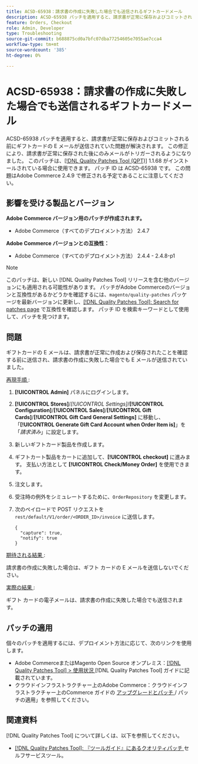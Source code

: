 ```yaml
---
title: ACSD-65938：請求書の作成に失敗した場合でも送信されるギフトカードメール
description: ACSD-65938 パッチを適用すると、請求書が正常に保存およびコミットされる前にギフトカードの E メールが送信されるAdobe Commerceの問題を修正し、請求書が適切に保存された後に E メールがトリガーされるようにします。
feature: Orders, Checkout
role: Admin, Developer
type: Troubleshooting
source-git-commit: b688875cd0a7bfc07dba77254605e7055ae7cca4
workflow-type: tm+mt
source-wordcount: '385'
ht-degree: 0%

---
```



# ACSD-65938：請求書の作成に失敗した場合でも送信されるギフトカードメール

ACSD-65938 パッチを適用すると、請求書が正常に保存およびコミットされる前にギフトカードの E メールが送信されていた問題が解決されます。 この修正により、請求書が正常に保存された後にのみメールがトリガーされるようになりました。 このパッチは、[[!DNL Quality Patches Tool (QPT)]](/help/tools/quality-patches-tool/quality-patches-tool-to-self-serve-quality-patches.md) 1.1.68 がインストールされている場合に使用できます。 パッチ ID は ACSD-65938 です。 この問題はAdobe Commerce 2.4.9 で修正される予定であることに注意してください。

## 影響を受ける製品とバージョン

**Adobe Commerce バージョン用のパッチが作成されます。**

* Adobe Commerce（すべてのデプロイメント方法） 2.4.7

**Adobe Commerce バージョンとの互換性：**

* Adobe Commerce（すべてのデプロイメント方法） 2.4.4 - 2.4.8-p1

>[!NOTE]
>
>このパッチは、新しい [!DNL Quality Patches Tool] リリースを含む他のバージョンにも適用される可能性があります。 パッチがAdobe Commerceのバージョンと互換性があるかどうかを確認するには、`magento/quality-patches` パッケージを最新バージョンに更新し、[[!DNL Quality Patches Tool]: Search for patches page](https://experienceleague.adobe.com/tools/commerce-quality-patches/index.html) で互換性を確認します。 パッチ ID を検索キーワードとして使用して、パッチを見つけます。

## 問題

ギフトカードの E メールは、請求書が正常に作成および保存されたことを確認する前に送信され、請求書の作成に失敗した場合でも E メールが送信されていました。

<u> 再現手順 </u>:

1. **[!UICONTROL Admin]** パネルにログインします。
2. **[!UICONTROL Stores]**/*[!UICONTROL Settings]*/**[!UICONTROL Configuration]**/**[!UICONTROL Sales]**/**[!UICONTROL Gift Cards]**/**[!UICONTROL Gift Card General Settings]** に移動し、「**[!UICONTROL Generate Gift Card Account when Order Item is]**」を「*請求済み*」に設定します。
3. 新しいギフトカード製品を作成します。
4. ギフトカート製品をカートに追加して、**[!UICONTROL checkout]** に進みます。 支払い方法として **[!UICONTROL Check/Money Order]** を使用できます。
5. 注文します。
6. 受注時の例外をシミュレートするために、`OrderRepository` を変更します。
7. 次のペイロードで POST リクエストを `rest/default/V1/order/<ORDER_ID>/invoice` に送信します。

   ```
   {
     "capture": true,
     "notify": true
   }
   ```


<u> 期待される結果 </u>:

請求書の作成に失敗した場合は、ギフト カードの E メールを送信しないでください。

<u> 実際の結果 </u>:

ギフト カードの電子メールは、請求書の作成に失敗した場合でも送信されます。

## パッチの適用

個々のパッチを適用するには、デプロイメント方法に応じて、次のリンクを使用します。

* Adobe CommerceまたはMagento Open Source オンプレミス：[[!DNL Quality Patches Tool] > 使用状況 ](/help/tools/quality-patches-tool/usage.md) [!DNL Quality Patches Tool] ガイドに記載されています。
* クラウドインフラストラクチャー上のAdobe Commerce：クラウドインフラストラクチャー上のCommerce ガイドの [ アップグレードとパッチ ](https://experienceleague.adobe.com/docs/commerce-cloud-service/user-guide/develop/upgrade/apply-patches.html)/ パッチの適用」を参照してください。

## 関連資料

[!DNL Quality Patches Tool] について詳しくは、以下を参照してください。

* [[!DNL Quality Patches Tool]: 『ツールガイド』にあるクオリティパッチ ](/help/tools/quality-patches-tool/quality-patches-tool-to-self-serve-quality-patches.md) セルフサービスツール。
